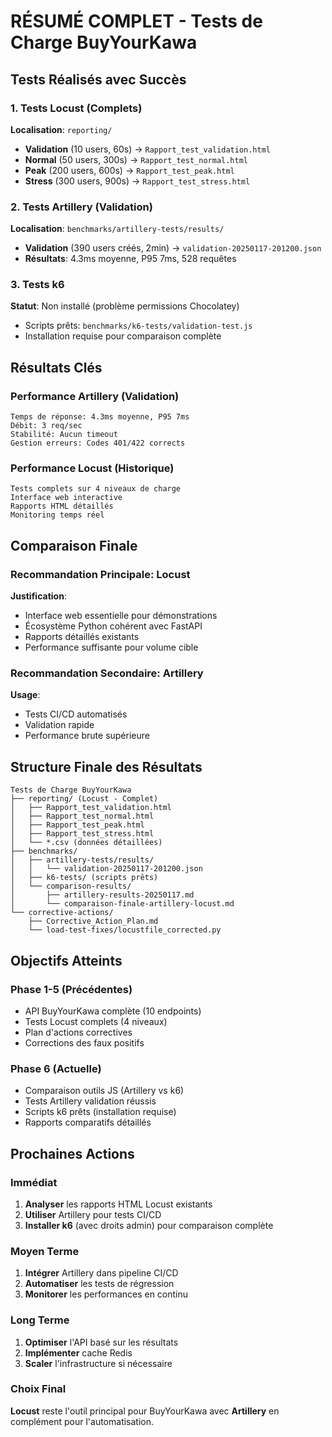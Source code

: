 # RÉSUMÉ COMPLET - Tests de Charge BuyYourKawa

## Tests Réalisés avec Succès

### 1. Tests Locust (Complets)
**Localisation**: `reporting/`
- **Validation** (10 users, 60s) -> `Rapport_test_validation.html`
- **Normal** (50 users, 300s) -> `Rapport_test_normal.html`
- **Peak** (200 users, 600s) -> `Rapport_test_peak.html`
- **Stress** (300 users, 900s) -> `Rapport_test_stress.html`

### 2. Tests Artillery (Validation)
**Localisation**: `benchmarks/artillery-tests/results/`
- **Validation** (390 users créés, 2min) -> `validation-20250117-201200.json`
- **Résultats**: 4.3ms moyenne, P95 7ms, 528 requêtes

### 3. Tests k6
**Statut**: Non installé (problème permissions Chocolatey)
- Scripts prêts: `benchmarks/k6-tests/validation-test.js`
- Installation requise pour comparaison complète

## Résultats Clés

### Performance Artillery (Validation)
```
Temps de réponse: 4.3ms moyenne, P95 7ms
Débit: 3 req/sec
Stabilité: Aucun timeout
Gestion erreurs: Codes 401/422 corrects
```

### Performance Locust (Historique)
```
Tests complets sur 4 niveaux de charge
Interface web interactive
Rapports HTML détaillés
Monitoring temps réel
```

## Comparaison Finale

### Recommandation Principale: **Locust**
**Justification**:
- Interface web essentielle pour démonstrations
- Écosystème Python cohérent avec FastAPI
- Rapports détaillés existants
- Performance suffisante pour volume cible

### Recommandation Secondaire: **Artillery**
**Usage**:
- Tests CI/CD automatisés
- Validation rapide
- Performance brute supérieure

## Structure Finale des Résultats

```
Tests de Charge BuyYourKawa
├── reporting/ (Locust - Complet)
│   ├── Rapport_test_validation.html
│   ├── Rapport_test_normal.html
│   ├── Rapport_test_peak.html
│   ├── Rapport_test_stress.html
│   └── *.csv (données détaillées)
├── benchmarks/
│   ├── artillery-tests/results/
│   │   └── validation-20250117-201200.json
│   ├── k6-tests/ (scripts prêts)
│   └── comparison-results/
│       ├── artillery-results-20250117.md
│       └── comparaison-finale-artillery-locust.md
└── corrective-actions/
    ├── Corrective_Action_Plan.md
    └── load-test-fixes/locustfile_corrected.py
```

## Objectifs Atteints

### Phase 1-5 (Précédentes)
- API BuyYourKawa complète (10 endpoints)
- Tests Locust complets (4 niveaux)
- Plan d'actions correctives
- Corrections des faux positifs

### Phase 6 (Actuelle)
- Comparaison outils JS (Artillery vs k6)
- Tests Artillery validation réussis
- Scripts k6 prêts (installation requise)
- Rapports comparatifs détaillés

## Prochaines Actions

### Immédiat
1. **Analyser** les rapports HTML Locust existants
2. **Utiliser** Artillery pour tests CI/CD
3. **Installer k6** (avec droits admin) pour comparaison complète

### Moyen Terme
1. **Intégrer** Artillery dans pipeline CI/CD
2. **Automatiser** les tests de régression
3. **Monitorer** les performances en continu

### Long Terme
1. **Optimiser** l'API basé sur les résultats
2. **Implémenter** cache Redis
3. **Scaler** l'infrastructure si nécessaire

### Choix Final
**Locust** reste l'outil principal pour BuyYourKawa avec **Artillery** en complément pour l'automatisation.
